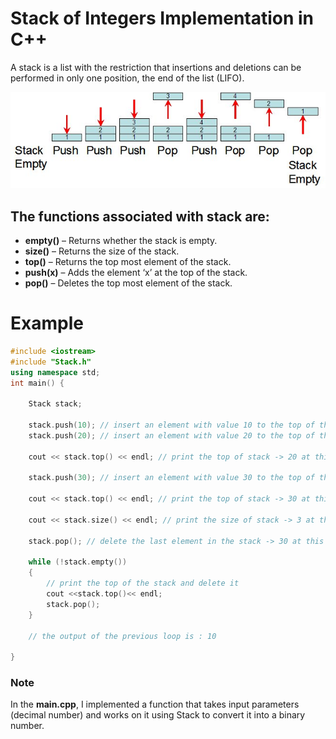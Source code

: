 # Stack of Integers Implementation in C++

A stack is a list with the restriction that insertions and deletions can be performed in only one position, the end of the list (LIFO).

![stack](stack.png)

## The functions associated with stack are: 

- **empty()** – Returns whether the stack is empty. 
- **size()** – Returns the size of the stack.
- **top()** – Returns the top most element of the stack.
- **push(x)** – Adds the element ‘x’ at the top of the stack.
- **pop()** – Deletes the top most element of the stack.

# Example

```cpp
#include <iostream>
#include "Stack.h"
using namespace std;
int main() {

    Stack stack;

    stack.push(10); // insert an element with value 10 to the top of the stack
    stack.push(20); // insert an element with value 20 to the top of the stack

    cout << stack.top() << endl; // print the top of stack -> 20 at this moment

    stack.push(30); // insert an element with value 30 to the top of the stack

    cout << stack.top() << endl; // print the top of stack -> 30 at this moment
    
    cout << stack.size() << endl; // print the size of stack -> 3 at this moment

    stack.pop(); // delete the last element in the stack -> 30 at this moment

    while (!stack.empty())
    {
        // print the top of the stack and delete it
        cout <<stack.top()<< endl;
        stack.pop();
    }

    // the output of the previous loop is : 10

}
```

### Note  

In the **main.cpp**, I implemented a function that takes input parameters (decimal number) and works on it using Stack to convert it into a binary number.
